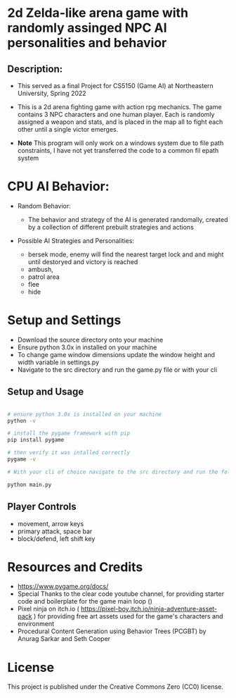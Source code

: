 # 2d Zelda-like arena game with randomly assinged NPC AI personalities and behavior 

## Description: 
- This served as a final Project for CS5150 (Game AI) at Northeastern University, Spring 2022
- This is a 2d arena fighting game with action rpg mechanics. The game contains 3 NPC characters and one human player. Each is randomly assigned a weapon and stats, and is placed in the map all to fight each other until a single victor emerges.

- **Note** This program will only work on a windows system due to file path constraints, I have not yet transferred the code to a common fil epath system

# CPU AI Behavior: 

- Random Behavior: 
    - The behavior and strategy of the AI is generated randomally, created by a collection of different prebuilt strategies and actions 

- Possible AI Strategies and Personalities:
    - bersek mode, enemy will find the nearest target lock and and might until destoryed and victory is reached 
    - ambush,
    - patrol area
    - flee 
    - hide

# Setup and Settings
- Download the source directory onto your machine 
- Ensure python 3.0x in installed on your machine 
- To change game window dimensions update the window height and width variable in settings.py
- Navigate to the src directory and run the game.py file or with your cli


## Setup and Usage

```bash

# ensure python 3.0x is installed on your machine
python -v

# install the pygame framework with pip 
pip install pygame

# then verify it was intalled correctly
pygame -v

# With your cli of choice navigate to the src directory and run the following command to start the game

python main.py 

``` 

## Player Controls

- movement, arrow keys
- primary attack, space bar
- block/defend, left shift key


# Resources and Credits
- https://www.pygame.org/docs/
- Special Thanks to the clear code youtube channel, for providing starter code and boilerplate for the game main loop ()
- Pixel ninja on itch.io ( https://pixel-boy.itch.io/ninja-adventure-asset-pack ) for providing free art assets used for the game's characters and environment 
- Procedural Content Generation using Behavior Trees (PCGBT) by 
Anurag Sarkar and Seth Cooper


# License 

This project is published under the Creative Commons Zero (CC0) license.
